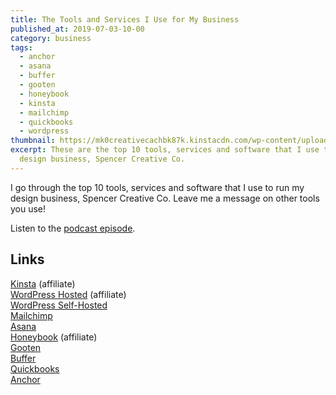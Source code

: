 ```yaml
---
title: The Tools and Services I Use for My Business
published_at: 2019-07-03-10-00
category: business
tags:
  - anchor
  - asana
  - buffer
  - gooten
  - honeybook
  - kinsta
  - mailchimp
  - quickbooks
  - wordpress
thumbnail: https://mk0creativecachbk87k.kinstacdn.com/wp-content/uploads/sites/2/2019/07/barn-images-t5YUoHW6zRo-unsplash-min-scaled.jpg
excerpt: These are the top 10 tools, services and software that I use to run my
  design business, Spencer Creative Co.
---
```

I go through the top 10 tools, services and software that I use to run my design business, Spencer Creative Co. Leave me a message on other tools you use!

Listen to the [podcast episode](https://anchor.fm/bddpodcast/episodes/7--The-Tools-and-Services-I-Use-for-My-Business-e4d3vn/a-ah8ro9).

## Links

[Kinsta](https://bit.ly/mms-kinsta) (affiliate)\
[WordPress Hosted](https://bit.ly/mms-wp) (affiliate)\
[WordPress Self-Hosted](https://bit.ly/mmswporg)\
[Mailchimp](https://bit.ly/mmsmailchimp)\
[Asana](https://bit.ly/mmsasana)\
[Honeybook](https://bit.ly/mmshb) (affiliate)\
[Gooten](https://bit.ly/mmsgooten)\
[Buffer](https://bit.ly/mmsbuffer)\
[Quickbooks](https://bit.ly/mmsqb)\
[Anchor](https://bit.ly/mmsanchor)